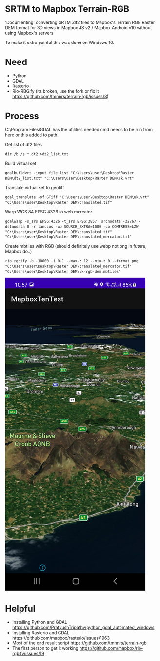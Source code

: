 # SRTM to Mapbox Terrain-RGB
'Documenting' converting SRTM .dt2 files to Mapbox's Terrain RGB Raster DEM format for 3D views in Mapbox JS v2 / Mapbox Android v10 without using Mapbox's servers

To make it extra painful this was done on Windows 10.

# Need
- Python
- GDAL
- Rasterio
- Rio-RBGify (its broken, use the fork or fix it https://github.com/tmnnrs/terrain-rgb/issues/3)

# Process

C:\Program Files\GDAL has the utilities needed cmd needs to be run from here or this added to path.

Get list of dt2 files

`dir /b /s *.dt2 >dt2_list.txt`

Build virtual set

`gdalbuildvrt -input_file_list "C:\Users\user\Desktop\Raster DEM\dt2_list.txt" "C:\Users\user\Desktop\Raster DEM\uk.vrt"`

Translate virtual set to geotiff

`gdal_translate -of GTiff "C:\Users\user\Desktop\Raster DEM\uk.vrt" "C:\Users\user\Desktop\Raster DEM\translated.tif"`

Warp WGS 84 EPSG 4326 to web mercator

`gdalwarp -s_srs EPSG:4326 -t_srs EPSG:3857 -srcnodata -32767 -dstnodata 0 -r lanczos -wo SOURCE_EXTRA=1000 -co COMPRESS=LZW "C:\Users\user\Desktop\Raster DEM\translated.tif" "C:\Users\user\Desktop\Raster DEM\translated_mercator.tif"`

Create mbtiles with RGB (should definitely use webp not png in future, Mapbox do..)

`rio rgbify -b -10000 -i 0.1 --max-z 12 --min-z 0 --format png "C:\Users\user\Desktop\Raster DEM\translated_mercator.tif" "C:\Users\user\Desktop\Raster DEM\uk-rgb-dem.mbtiles"`

![Result](MapboxTenTest.jpg?raw=true "Result")

# Helpful
- Installing Python and GDAL https://github.com/PratyushTripathy/python_gdal_automated_windows
- Installing Rasterio and GDAL https://github.com/mapbox/rasterio/issues/1963
- Most of the end result script https://github.com/tmnnrs/terrain-rgb
- The first person to get it working https://github.com/mapbox/rio-rgbify/issues/19
